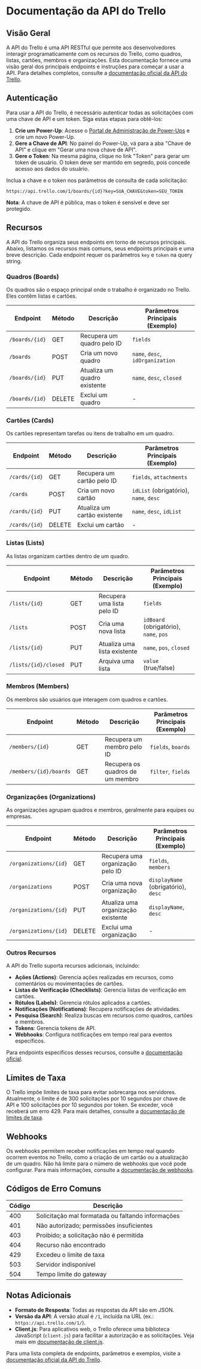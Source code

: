 # Documentação da API do Trello

## Visão Geral

A API do Trello é uma API RESTful que permite aos desenvolvedores interagir programaticamente com os recursos do Trello, como quadros, listas, cartões, membros e organizações. Esta documentação fornece uma visão geral dos principais endpoints e instruções para começar a usar a API. Para detalhes completos, consulte a [documentação oficial da API do Trello](https://developer.atlassian.com/cloud/trello/rest/).

## Autenticação

Para usar a API do Trello, é necessário autenticar todas as solicitações com uma chave de API e um token. Siga estas etapas para obtê-los:

1. **Crie um Power-Up**: Acesse o [Portal de Administração de Power-Ups](https://trello.com/power-ups/admin) e crie um novo Power-Up.
2. **Gere a Chave de API**: No painel do Power-Up, vá para a aba "Chave de API" e clique em "Gerar uma nova chave de API".
3. **Gere o Token**: Na mesma página, clique no link "Token" para gerar um token de usuário. O token deve ser mantido em segredo, pois concede acesso aos dados do usuário.

Inclua a chave e o token nos parâmetros de consulta de cada solicitação:

```
https://api.trello.com/1/boards/{id}?key=SUA_CHAVE&token=SEU_TOKEN
```

**Nota**: A chave de API é pública, mas o token é sensível e deve ser protegido.

## Recursos

A API do Trello organiza seus endpoints em torno de recursos principais. Abaixo, listamos os recursos mais comuns, seus endpoints principais e uma breve descrição. Cada endpoint requer os parâmetros `key` e `token` na query string.

### Quadros (Boards)

Os quadros são o espaço principal onde o trabalho é organizado no Trello. Eles contêm listas e cartões.

| Endpoint                | Método | Descrição                          | Parâmetros Principais (Exemplo) |
|-------------------------|--------|------------------------------------|-------------------------------|
| `/boards/{id}`          | GET    | Recupera um quadro pelo ID         | `fields`                     |
| `/boards`               | POST   | Cria um novo quadro                | `name`, `desc`, `idOrganization` |
| `/boards/{id}`          | PUT    | Atualiza um quadro existente       | `name`, `desc`, `closed`     |
| `/boards/{id}`          | DELETE | Exclui um quadro                   | -                            |

### Cartões (Cards)

Os cartões representam tarefas ou itens de trabalho em um quadro.

| Endpoint                | Método | Descrição                          | Parâmetros Principais (Exemplo) |
|-------------------------|--------|------------------------------------|-------------------------------|
| `/cards/{id}`           | GET    | Recupera um cartão pelo ID         | `fields`, `attachments`      |
| `/cards`                | POST   | Cria um novo cartão                | `idList` (obrigatório), `name`, `desc` |
| `/cards/{id}`           | PUT    | Atualiza um cartão existente       | `name`, `desc`, `idList`     |
| `/cards/{id}`           | DELETE | Exclui um cartão                   | -                            |

### Listas (Lists)

As listas organizam cartões dentro de um quadro.

| Endpoint                | Método | Descrição                          | Parâmetros Principais (Exemplo) |
|-------------------------|--------|------------------------------------|-------------------------------|
| `/lists/{id}`           | GET    | Recupera uma lista pelo ID         | `fields`                     |
| `/lists`                | POST   | Cria uma nova lista                | `idBoard` (obrigatório), `name`, `pos` |
| `/lists/{id}`           | PUT    | Atualiza uma lista existente       | `name`, `pos`, `closed`      |
| `/lists/{id}/closed`    | PUT    | Arquiva uma lista                  | `value` (true/false)         |

### Membros (Members)

Os membros são usuários que interagem com quadros e cartões.

| Endpoint                | Método | Descrição                          | Parâmetros Principais (Exemplo) |
|-------------------------|--------|------------------------------------|-------------------------------|
| `/members/{id}`         | GET    | Recupera um membro pelo ID         | `fields`, `boards`           |
| `/members/{id}/boards`  | GET    | Recupera os quadros de um membro   | `filter`, `fields`           |

### Organizações (Organizations)

As organizações agrupam quadros e membros, geralmente para equipes ou empresas.

| Endpoint                | Método | Descrição                          | Parâmetros Principais (Exemplo) |
|-------------------------|--------|------------------------------------|-------------------------------|
| `/organizations/{id}`   | GET    | Recupera uma organização pelo ID   | `fields`, `members`          |
| `/organizations`        | POST   | Cria uma nova organização          | `displayName` (obrigatório), `desc` |
| `/organizations/{id}`   | PUT    | Atualiza uma organização existente | `displayName`, `desc`        |
| `/organizations/{id}`   | DELETE | Exclui uma organização             | -                            |

### Outros Recursos

A API do Trello suporta recursos adicionais, incluindo:

- **Ações (Actions)**: Gerencia ações realizadas em recursos, como comentários ou movimentações de cartões.
- **Listas de Verificação (Checklists)**: Gerencia listas de verificação em cartões.
- **Rótulos (Labels)**: Gerencia rótulos aplicados a cartões.
- **Notificações (Notifications)**: Recupera notificações de atividades.
- **Pesquisa (Search)**: Realiza buscas em recursos como quadros, cartões e membros.
- **Tokens**: Gerencia tokens de API.
- **Webhooks**: Configura notificações em tempo real para eventos específicos.

Para endpoints específicos desses recursos, consulte a [documentação oficial](https://developer.atlassian.com/cloud/trello/rest/).

## Limites de Taxa

O Trello impõe limites de taxa para evitar sobrecarga nos servidores. Atualmente, o limite é de 300 solicitações por 10 segundos por chave de API e 100 solicitações por 10 segundos por token. Se exceder, você receberá um erro 429. Para mais detalhes, consulte a [documentação de limites de taxa](https://developer.atlassian.com/cloud/trello/guides/rest-api/rate-limits/).

## Webhooks

Os webhooks permitem receber notificações em tempo real quando ocorrem eventos no Trello, como a criação de um cartão ou a atualização de um quadro. Não há limite para o número de webhooks que você pode configurar. Para mais informações, consulte a [documentação de webhooks](https://developer.atlassian.com/cloud/trello/guides/rest-api/webhooks/).

## Códigos de Erro Comuns

| Código | Descrição                              |
|--------|----------------------------------------|
| 400    | Solicitação mal formatada ou faltando informações |
| 401    | Não autorizado; permissões insuficientes |
| 403    | Proibido; a solicitação não é permitida |
| 404    | Recurso não encontrado                 |
| 429    | Excedeu o limite de taxa              |
| 503    | Servidor indisponível                 |
| 504    | Tempo limite do gateway               |

## Notas Adicionais

- **Formato de Resposta**: Todas as respostas da API são em JSON.
- **Versão da API**: A versão atual é `/1`, incluída na URL (ex.: `https://api.trello.com/1/`).
- **Client.js**: Para aplicativos web, o Trello oferece uma biblioteca JavaScript (`client.js`) para facilitar a autorização e as solicitações. Veja mais em [documentação de client.js](https://developer.atlassian.com/cloud/trello/guides/rest-api/client-js/).

Para uma lista completa de endpoints, parâmetros e exemplos, visite a [documentação oficial da API do Trello](https://developer.atlassian.com/cloud/trello/rest/).